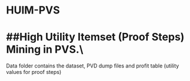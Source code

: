 # HUIM-PVS
##High Utility Itemset (Proof Steps) Mining in PVS.\
======
Data folder contains the dataset, PVD dump files and profit table (utility values for proof steps)
